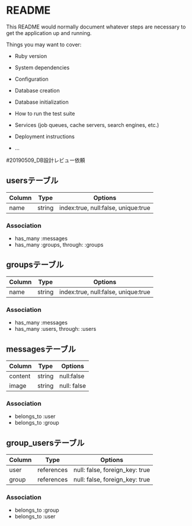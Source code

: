 # README

This README would normally document whatever steps are necessary to get the
application up and running.

Things you may want to cover:

* Ruby version

* System dependencies

* Configuration

* Database creation

* Database initialization

* How to run the test suite

* Services (job queues, cache servers, search engines, etc.)

* Deployment instructions

* ...


#20190509_DB設計レビュー依頼


## usersテーブル
|Column|Type|Options|
|------|----|-------|
|name|string|index:true, null:false, unique:true|

### Association
- has_many :messages
- has_many :groups, through: :groups


## groupsテーブル
|Column|Type|Options|
|------|----|-------|
|name|string|index:true, null:false, unique:true|

### Association
- has_many :messages
- has_many :users, through: :users


## messagesテーブル
|Column|Type|Options|
|------|----|-------|
|content|string|null:false|
|image|string|null: false|

### Association
- belongs_to :user
- belongs_to :group


## group_usersテーブル
|Column|Type|Options|
|------|----|-------|
|user|references|null: false, foreign_key: true|
|group|references|null: false, foreign_key: true|

### Association
- belongs_to :group
- belongs_to :user
